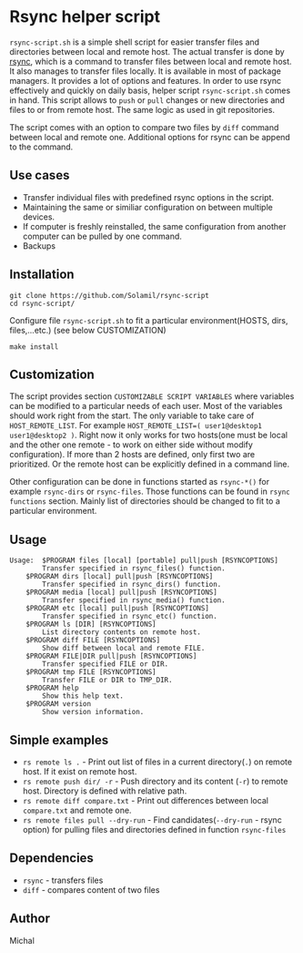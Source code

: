 # Rsync helper script

`rsync-script.sh` is a simple shell script for easier transfer files and directories between local and remote host.
The actual transfer is done by [rsync](https://github.com/WayneD/rsync), which is a command to transfer files between local and remote host. It also manages to transfer files locally.
It is available in most of package managers.
It provides a lot of options and features.
In order to use rsync effectively and quickly on daily basis, helper script `rsync-script.sh` comes in hand. 
This script allows to `push` or `pull` changes or new directories and files to or from remote host.
The same logic as used in git repositories.

The script comes with an option to compare two files by `diff` command between local and remote one.
Additional options for rsync can be append to the command. 

## Use cases

 - Transfer individual files with predefined rsync options in the script.
 - Maintaining the same or similiar configuration on between multiple devices.
 - If computer is freshly reinstalled, the same configuration from another computer can be pulled by one command.
 - Backups

## Installation

```
git clone https://github.com/Solamil/rsync-script
cd rsync-script/
```

Configure file `rsync-script.sh` to fit a particular environment(HOSTS, dirs, files,...etc.) (see below CUSTOMIZATION)

```
make install
```

## Customization 

The script provides section `CUSTOMIZABLE SCRIPT VARIABLES` where variables can be modified to a particular needs of each user.
Most of the variables should work right from the start.
The only variable to take care of `HOST_REMOTE_LIST`.
For example `HOST_REMOTE_LIST=( user1@desktop1 user1@desktop2 )`.
Right now it only works for two hosts(one must be local and the other one remote - to work on either side without modify configuration).
If more than 2 hosts are defined, only first two are prioritized.
Or the remote host can be explicitly defined in a command line.

Other configuration can be done in functions started as `rsync-*()` for example `rsync-dirs` or `rsync-files`.
Those functions can be found in `rsync functions` section.
Mainly list of directories should be changed to fit to a particular environment. 

## Usage

```
Usage: 	$PROGRAM files [local] [portable] pull|push [RSYNCOPTIONS]
		Transfer specified in rsync_files() function.
	$PROGRAM dirs [local] pull|push [RSYNCOPTIONS]
		Transfer specified in rsync_dirs() function.
	$PROGRAM media [local] pull|push [RSYNCOPTIONS]
		Transfer specified in rsync_media() function.
	$PROGRAM etc [local] pull|push [RSYNCOPTIONS]
		Transfer specified in rsync_etc() function.
	$PROGRAM ls [DIR] [RSYNCOPTIONS]
		List directory contents on remote host.
	$PROGRAM diff FILE [RSYNCOPTIONS]
		Show diff between local and remote FILE.		
	$PROGRAM FILE|DIR pull|push [RSYNCOPTIONS]
		Transfer specified FILE or DIR.
	$PROGRAM tmp FILE [RSYNCOPTIONS]
		Transfer FILE or DIR to TMP_DIR. 
	$PROGRAM help
		Show this help text.
	$PROGRAM version
		Show version information.

```

## Simple examples

 - `rs remote ls .` - Print out list of files in a current directory(`.`) on remote host. If it exist on remote host.
 - `rs remote push dir/ -r` - Push directory and its content (`-r`) to remote host. Directory is defined with relative path.
 - `rs remote diff compare.txt` - Print out differences between local `compare.txt` and remote one.
 - `rs remote files pull --dry-run` - Find candidates(`--dry-run` - rsync option) for pulling files and directories defined in function `rsync-files`

## Dependencies

 - `rsync` - transfers files
 - `diff` - compares content of two files

## Author

Michal

